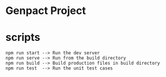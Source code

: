 # Genpact Project

# scripts
    npm run start --> Run the dev server
    npm run serve --> Run from the build directory
    npm run build --> Build production files in build directory
    npm run test  --> Run the unit test cases

